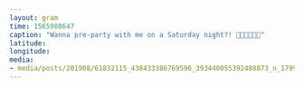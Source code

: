```yaml
---
layout: gram
time: 1565988647
caption: "Wanna pre-party with me on a Saturday night?! 🤘🏼🕺🏻🤘🏼"
latitude: 
longitude: 
media:
- media/posts/201908/61832115_438433386769596_393440055392488873_n_17994845944257816.jpg
---
```

